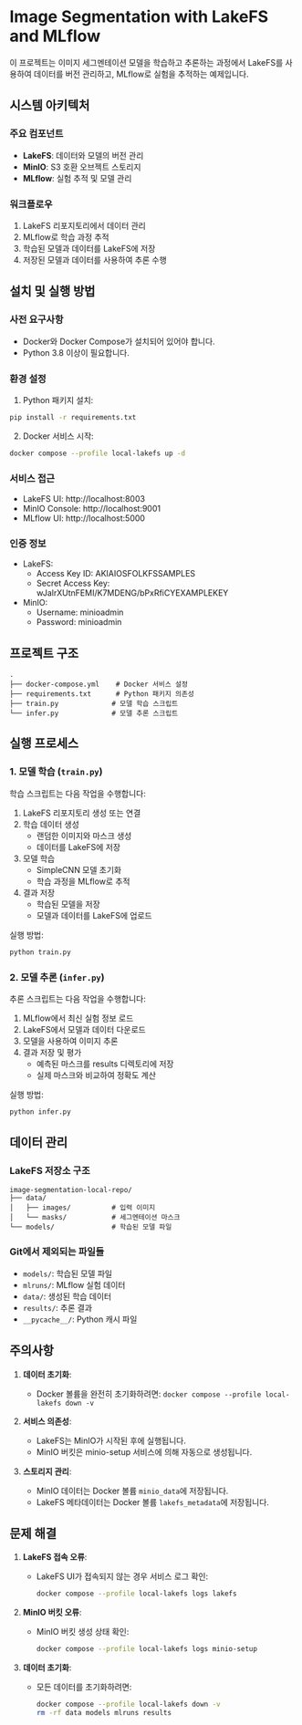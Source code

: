 # Image Segmentation with LakeFS and MLflow

이 프로젝트는 이미지 세그멘테이션 모델을 학습하고 추론하는 과정에서 LakeFS를 사용하여 데이터를 버전 관리하고, MLflow로 실험을 추적하는 예제입니다.

## 시스템 아키텍처

### 주요 컴포넌트
- **LakeFS**: 데이터와 모델의 버전 관리
- **MinIO**: S3 호환 오브젝트 스토리지
- **MLflow**: 실험 추적 및 모델 관리

### 워크플로우
1. LakeFS 리포지토리에서 데이터 관리
2. MLflow로 학습 과정 추적
3. 학습된 모델과 데이터를 LakeFS에 저장
4. 저장된 모델과 데이터를 사용하여 추론 수행

## 설치 및 실행 방법

### 사전 요구사항
- Docker와 Docker Compose가 설치되어 있어야 합니다.
- Python 3.8 이상이 필요합니다.

### 환경 설정

1. Python 패키지 설치:
```bash
pip install -r requirements.txt
```

2. Docker 서비스 시작:
```bash
docker compose --profile local-lakefs up -d
```

### 서비스 접근
- LakeFS UI: http://localhost:8003
- MinIO Console: http://localhost:9001
- MLflow UI: http://localhost:5000

### 인증 정보
- LakeFS:
  - Access Key ID: AKIAIOSFOLKFSSAMPLES
  - Secret Access Key: wJalrXUtnFEMI/K7MDENG/bPxRfiCYEXAMPLEKEY
- MinIO:
  - Username: minioadmin
  - Password: minioadmin

## 프로젝트 구조
```
.
├── docker-compose.yml    # Docker 서비스 설정
├── requirements.txt      # Python 패키지 의존성
├── train.py             # 모델 학습 스크립트
└── infer.py             # 모델 추론 스크립트
```

## 실행 프로세스

### 1. 모델 학습 (`train.py`)

학습 스크립트는 다음 작업을 수행합니다:

1. LakeFS 리포지토리 생성 또는 연결
2. 학습 데이터 생성
   - 랜덤한 이미지와 마스크 생성
   - 데이터를 LakeFS에 저장
3. 모델 학습
   - SimpleCNN 모델 초기화
   - 학습 과정을 MLflow로 추적
4. 결과 저장
   - 학습된 모델을 저장
   - 모델과 데이터를 LakeFS에 업로드

실행 방법:
```bash
python train.py
```

### 2. 모델 추론 (`infer.py`)

추론 스크립트는 다음 작업을 수행합니다:

1. MLflow에서 최신 실험 정보 로드
2. LakeFS에서 모델과 데이터 다운로드
3. 모델을 사용하여 이미지 추론
4. 결과 저장 및 평가
   - 예측된 마스크를 results 디렉토리에 저장
   - 실제 마스크와 비교하여 정확도 계산

실행 방법:
```bash
python infer.py
```

## 데이터 관리

### LakeFS 저장소 구조
```
image-segmentation-local-repo/
├── data/
│   ├── images/          # 입력 이미지
│   └── masks/           # 세그멘테이션 마스크
└── models/              # 학습된 모델 파일
```

### Git에서 제외되는 파일들
- `models/`: 학습된 모델 파일
- `mlruns/`: MLflow 실험 데이터
- `data/`: 생성된 학습 데이터
- `results/`: 추론 결과
- `__pycache__/`: Python 캐시 파일

## 주의사항

1. **데이터 초기화**: 
   - Docker 볼륨을 완전히 초기화하려면: `docker compose --profile local-lakefs down -v`

2. **서비스 의존성**:
   - LakeFS는 MinIO가 시작된 후에 실행됩니다.
   - MinIO 버킷은 minio-setup 서비스에 의해 자동으로 생성됩니다.

3. **스토리지 관리**:
   - MinIO 데이터는 Docker 볼륨 `minio_data`에 저장됩니다.
   - LakeFS 메타데이터는 Docker 볼륨 `lakefs_metadata`에 저장됩니다.

## 문제 해결

1. **LakeFS 접속 오류**:
   - LakeFS UI가 접속되지 않는 경우 서비스 로그 확인:
     ```bash
     docker compose --profile local-lakefs logs lakefs
     ```

2. **MinIO 버킷 오류**:
   - MinIO 버킷 생성 상태 확인:
     ```bash
     docker compose --profile local-lakefs logs minio-setup
     ```

3. **데이터 초기화**:
   - 모든 데이터를 초기화하려면:
     ```bash
     docker compose --profile local-lakefs down -v
     rm -rf data models mlruns results
     ```
